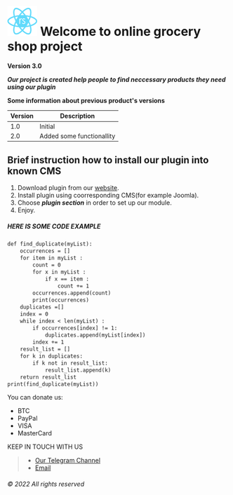 # ![Logo](reactstrap.png) Welcome to online grocery shop project                                                                                                          
**Version 3.0**

***Our project is created help people to find neccessary products they need using our plugin***

**Some information about previous product's versions**

| Version  | Description |
| ------------- | ------------- |
| 1.0  | Initial   |
| 2.0  | Added some functionallity |


## Brief instruction how to install our plugin into known CMS

1. Download plugin from our [website](http://plugin_for_grocerystore.com).
2. Install plugin using coorresponding CMS(for example Joomla).
3. Choose ***plugin section*** in order to set up our module.
4. Enjoy.

##### HERE IS SOME CODE EXAMPLE 
```
def find_duplicate(myList):
    occurrences = []
    for item in myList :
        count = 0
        for x in myList :
            if x == item :
                count += 1
        occurrences.append(count)
        print(occurrences)
    duplicates =[]
    index = 0
    while index < len(myList) :
        if occurrences[index] != 1:
            duplicates.append(myList[index])
        index += 1
    result_list = []
    for k in duplicates:
        if k not in result_list:
            result_list.append(k)
    return result_list
print(find_duplicate(myList))

```

You can donate us:
* BTC
* PayPal
* VISA
* MasterCard

KEEP IN TOUCH WITH US 
> - [Our Telegram Channel](http://t.me/grocery_plugin)
> - [Email](mailto:mail@plugin_for_grocerystore.com)
 
###### © 2022 All rights reserved

